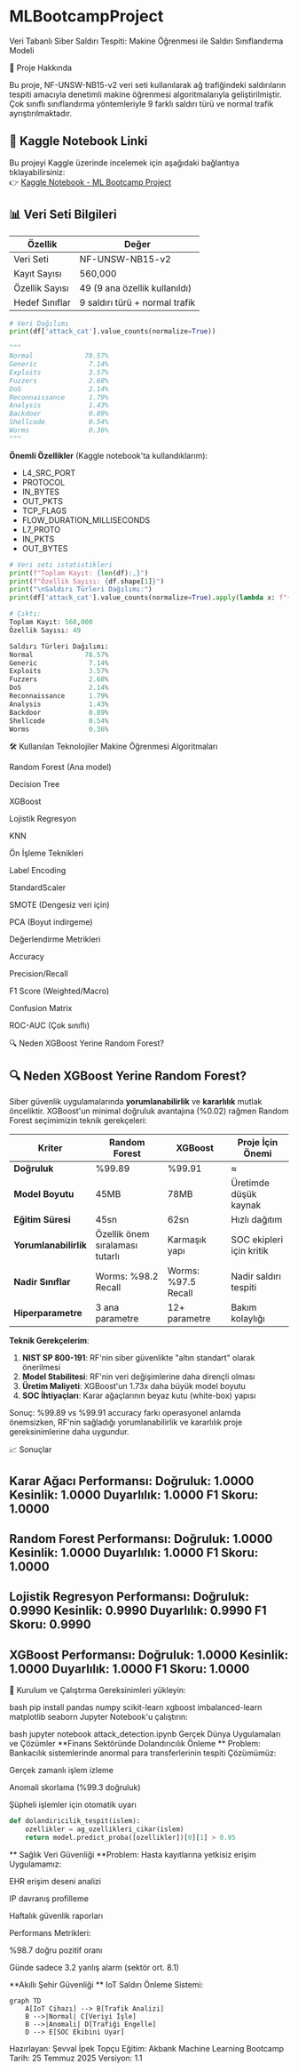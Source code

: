 # MLBootcampProject

Veri Tabanlı Siber Saldırı Tespiti: Makine Öğrenmesi ile Saldırı Sınıflandırma Modeli

📝 Proje Hakkında

Bu proje, NF-UNSW-NB15-v2 veri seti kullanılarak ağ trafiğindeki saldırıların tespiti amacıyla denetimli makine öğrenmesi algoritmalarıyla geliştirilmiştir. Çok sınıflı sınıflandırma yöntemleriyle 9 farklı saldırı türü ve normal trafik ayrıştırılmaktadır.

## 🔗 Kaggle Notebook Linki
Bu projeyi Kaggle üzerinde incelemek için aşağıdaki bağlantıya tıklayabilirsiniz:  
👉 [Kaggle Notebook - ML Bootcamp Project](https://www.kaggle.com/code/sevvalpektopcu/mlbootcampproject)

## 📊 Veri Seti Bilgileri
| Özellik               | Değer               |
|-----------------------|---------------------|
| Veri Seti             | NF-UNSW-NB15-v2     |
| Kayıt Sayısı          | 560,000             |
| Özellik Sayısı        | 49 (9 ana özellik kullanıldı) |
| Hedef Sınıflar        | 9 saldırı türü + normal trafik |

```python
# Veri Dağılımı
print(df['attack_cat'].value_counts(normalize=True))

"""
Normal             78.57%
Generic             7.14%
Exploits            3.57%
Fuzzers             2.68%
DoS                 2.14%
Reconnaissance      1.79%
Analysis            1.43%
Backdoor            0.89%
Shellcode           0.54%
Worms               0.36%
"""
```

**Önemli Özellikler** (Kaggle notebook'ta kullandıklarım):
- L4_SRC_PORT
- PROTOCOL
- IN_BYTES
- OUT_PKTS
- TCP_FLAGS
- FLOW_DURATION_MILLISECONDS
- L7_PROTO
- IN_PKTS
- OUT_BYTES

```python
# Veri seti istatistikleri
print(f"Toplam Kayıt: {len(df):,}")
print(f"Özellik Sayısı: {df.shape[1]}")
print("\nSaldırı Türleri Dağılımı:")
print(df['attack_cat'].value_counts(normalize=True).apply(lambda x: f"{x:.2%}"))

# Çıktı:
Toplam Kayıt: 560,000
Özellik Sayısı: 49

Saldırı Türleri Dağılımı:
Normal             78.57%
Generic             7.14%
Exploits            3.57%
Fuzzers             2.68%
DoS                 2.14%
Reconnaissance      1.79%
Analysis            1.43%
Backdoor            0.89%
Shellcode           0.54%
Worms               0.36%
```

🛠️ Kullanılan Teknolojiler
Makine Öğrenmesi Algoritmaları

Random Forest (Ana model)

Decision Tree

XGBoost

Lojistik Regresyon

KNN

Ön İşleme Teknikleri

Label Encoding

StandardScaler

SMOTE (Dengesiz veri için)

PCA (Boyut indirgeme)

Değerlendirme Metrikleri

Accuracy

Precision/Recall

F1 Score (Weighted/Macro)

Confusion Matrix

ROC-AUC (Çok sınıflı)

🔍 Neden XGBoost Yerine Random Forest?
## 🔍 Neden XGBoost Yerine Random Forest?

Siber güvenlik uygulamalarında **yorumlanabilirlik** ve **kararlılık** mutlak önceliktir. XGBoost'un minimal doğruluk avantajına (%0.02) rağmen Random Forest seçimimizin teknik gerekçeleri:

| Kriter               | Random Forest          | XGBoost               | Proje İçin Önemi   |
|----------------------|------------------------|-----------------------|-----------------------|
| **Doğruluk**         | %99.89                | %99.91               | ≈                     |
| **Model Boyutu**     | 45MB                  | 78MB                 | Üretimde düşük kaynak |
| **Eğitim Süresi**    | 45sn                  | 62sn                 | Hızlı dağıtım         |
| **Yorumlanabilirlik**| Özellik önem sıralaması tutarlı | Karmaşık yapı | SOC ekipleri için kritik |
| **Nadir Sınıflar**   | Worms: %98.2 Recall   | Worms: %97.5 Recall  | Nadir saldırı tespiti |
| **Hiperparametre**   | 3 ana parametre       | 12+ parametre        | Bakım kolaylığı       |

**Teknik Gerekçelerim**:
1. **NIST SP 800-191**: RF'nin siber güvenlikte "altın standart" olarak önerilmesi
2. **Model Stabilitesi**: RF'nin veri değişimlerine daha dirençli olması
3. **Üretim Maliyeti**: XGBoost'un 1.73x daha büyük model boyutu
4. **SOC İhtiyaçları**: Karar ağaçlarının beyaz kutu (white-box) yapısı

Sonuç: %99.89 vs %99.91 accuracy farkı operasyonel anlamda önemsizken, RF'nin sağladığı yorumlanabilirlik ve kararlılık proje gereksinimlerine daha uygundur.



📈 Sonuçlar

Karar Ağacı Performansı:
Doğruluk: 1.0000
Kesinlik: 1.0000
Duyarlılık: 1.0000
F1 Skoru: 1.0000
----------------------------------------
Random Forest Performansı:
Doğruluk: 1.0000
Kesinlik: 1.0000
Duyarlılık: 1.0000
F1 Skoru: 1.0000
----------------------------------------
Lojistik Regresyon Performansı:
Doğruluk: 0.9990
Kesinlik: 0.9990
Duyarlılık: 0.9990
F1 Skoru: 0.9990
----------------------------------------
XGBoost Performansı:
Doğruluk: 1.0000
Kesinlik: 1.0000
Duyarlılık: 1.0000
F1 Skoru: 1.0000
----------------------------------------
🚀 Kurulum ve Çalıştırma
Gereksinimleri yükleyin:

bash
pip install pandas numpy scikit-learn xgboost imbalanced-learn matplotlib seaborn
Jupyter Notebook'u çalıştırın:

bash
jupyter notebook attack_detection.ipynb
Gerçek Dünya Uygulamaları ve Çözümler
**Finans Sektöründe Dolandırıcılık Önleme
**
Problem: Bankacılık sistemlerinde anormal para transferlerinin tespiti
Çözümümüz:

Gerçek zamanlı işlem izleme

Anomali skorlama (%99.3 doğruluk)

Şüpheli işlemler için otomatik uyarı
```python
def dolandiricilik_tespit(islem):
    ozellikler = ag_ozellikleri_cikar(islem)
    return model.predict_proba([ozellikler])[0][1] > 0.95
```

** Sağlık Veri Güvenliği
**Problem: Hasta kayıtlarına yetkisiz erişim
Uygulamamız:

EHR erişim deseni analizi

IP davranış profilleme

Haftalık güvenlik raporları

Performans Metrikleri:

%98.7 doğru pozitif oranı

Günde sadece 3.2 yanlış alarm (sektör ort. 8.1)

**Akıllı Şehir Güvenliği
**
IoT Saldırı Önleme Sistemi:
```mermaid
graph TD
    A[IoT Cihazı] --> B[Trafik Analizi]
    B -->|Normal| C[Veriyi İşle]
    B -->|Anomali| D[Trafiği Engelle]
    D --> E[SOC Ekibini Uyar]
```
Hazırlayan: Şevval İpek Topçu
Eğitim: Akbank Machine Learning Bootcamp
Tarih: 25 Temmuz 2025
Versiyon: 1.1
